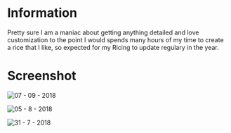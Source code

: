 # Information
Pretty sure I am a maniac about getting anything detailed and love customization to the point I would spends many hours of my time to create a rice that I like, so expected for my Ricing to update regulary in the year.

# Screenshot
![07 - 09 - 2018](https://i.imgur.com/5JejAMx.png)

![05 - 8 - 2018](https://i.imgur.com/PEBFpQ0.png)

![31 - 7 - 2018](https://i.imgur.com/PYWqV3g.png)
